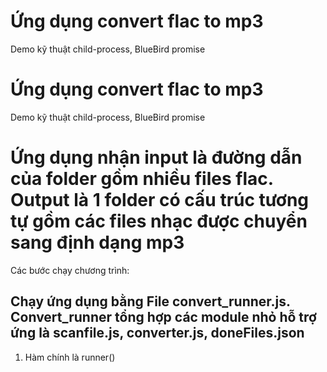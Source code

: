 # Ứng dụng convert flac to mp3

Demo kỹ thuật child-process, BlueBird promise
# Ứng dụng convert flac to mp3

Demo kỹ thuật child-process, BlueBird promise

# Ứng dụng nhận input là đường dẫn của folder gồm nhiều files flac. Output là 1 folder có cấu trúc tương tự gồm các files nhạc được chuyển sang định dạng mp3
Các bước chạy chương trình:
## Chạy ứng dụng bằng File convert_runner.js. Convert_runner tổng hợp các module nhỏ hỗ trợ ứng là scanfile.js, converter.js, doneFiles.json
1.  Hàm chính là runner()

